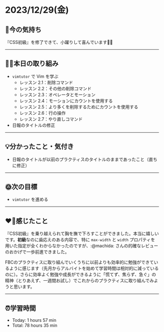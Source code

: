 # 2023/12/29(金)
## 🕺今の気持ち
『CSS初級』を修了できて、小躍りして喜んでいます🕺✨

---

## ✍🏻本日の取り組み
- `vimtutor` で Vim を学ぶ
  - レッスン 2.1：削除コマンド
  - レッスン 2.2：その他の削除コマンド
  - レッスン 2.3：オペレータとモーション
  - レッスン 2.4：モーションにカウントを使用する
  - レッスン 2.5：より多くを削除するためにカウントを使用する
  - レッスン 2.6：行の操作
  - レッスン 2.7：やり直しコマンド
- 日報のタイトルの修正

---

## 💡分かったこと・気付き
- 日報のタイトルが以前のプラクティスのタイトルのままであったこと（直ちに修正）
---

## 🌞次の目標
- `vimtutor` を進める

---

## ❤️‍🔥感じたこと
『CSS初級』を乗り越えられて胸を撫で下ろすことができました。本当に嬉しいです。**初級**なのに歯応えのある内容で、特に `max-width` と `width` プロパティを用いた指定が全くわからなかったのですが、:@machida: さんの的確なレビューのおかげで一歩前進できました。

FBCのプラクティスに取り組んでいくうちに以前よりも効率的に勉強ができているように感じます（先月からアルバイトを始めて学習時間は相対的に減っているのに）。さらに効率よく勉強や成長ができるように「慌てず、焦らず、急ぐ」の精神（とりあえず、一週間お試し）でこれからのプラクティスに取り組んでみようと思います。

---

## ⏰学習時間
- Today: 1 hours 57 min
- Total: 78 hours 35 min
